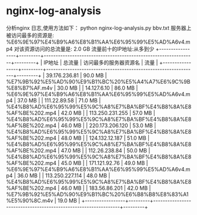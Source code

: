 # nginx-log-analysis
分析nginx 日志,使用方法如下：
python nginx-log-analysis.py bbv.txt
服务器上被访问最多的资源是:
%E6%9E%97%E4%B9%A6%E8%B1%AA%E6%95%99%E5%AD%A6v4.mp4
对该资源访问的总流量是: 2.0 GB
流量前十的IP地址:从多到少
+-----------------+---------+----------------------------------------------------------------+---------+
|      IP地址     |  总流量 |                     访问最多的服务器资源名                     |   流量  |
+-----------------+---------+----------------------------------------------------------------+---------+
|  39.176.236.81  | 90.0 MB | %E7%9B%92%E5%AD%90%E9%B1%BC%20%E5%A4%A7%E6%9C%9B%E8%B7%AF.m4v  | 30.0 MB |
|   14.127.6.10   | 86.0 MB |      %E6%9E%97%E4%B9%A6%E8%B1%AA%E6%95%99%E5%AD%A6v4.mp4       | 37.0 MB |
|   111.22.89.58  | 71.0 MB | %E4%B8%AD%E6%95%99%E5%9C%A8%E7%BA%BF%E4%B8%8A%E8%AF%BE%202.mp4 | 42.0 MB |
| 113.250.231.255 | 57.0 MB | %E4%B8%AD%E6%95%99%E5%9C%A8%E7%BA%BF%E4%B8%8A%E8%AF%BE%202.mp4 | 46.0 MB |
| 220.173.206.120 | 53.0 MB | %E4%B8%AD%E6%95%99%E5%9C%A8%E7%BA%BF%E4%B8%8A%E8%AF%BE%202.mp4 | 48.0 MB |
|  124.132.12.187 | 51.0 MB | %E4%B8%AD%E6%95%99%E5%9C%A8%E7%BA%BF%E4%B8%8A%E8%AF%BE%202.mp4 | 47.0 MB |
|  112.26.238.84  | 50.0 MB | %E4%B8%AD%E6%95%99%E5%9C%A8%E7%BA%BF%E4%B8%8A%E8%AF%BE%202.mp4 | 45.0 MB |
|  171.121.92.76  | 49.0 MB |      %E6%9E%97%E4%B9%A6%E8%B1%AA%E6%95%99%E5%AD%A6v4.mp4       | 36.0 MB |
| 113.250.227.114 | 48.0 MB | %E4%B8%AD%E6%95%99%E5%9C%A8%E7%BA%BF%E4%B8%8A%E8%AF%BE%202.mp4 | 46.0 MB |
|  183.56.86.201  | 42.0 MB | %E7%9B%92%E5%AD%90%E9%B1%BC%20%E6%B8%B8%E8%83%A1%E5%90%8C.m4v  | 19.0 MB |
+-----------------+---------+----------------------------------------------------------------+---------+
